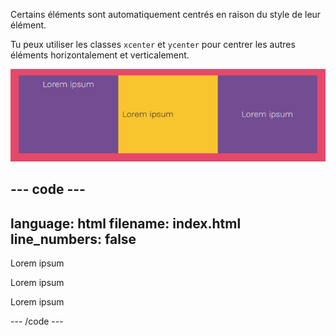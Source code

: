 Certains éléments sont automatiquement centrés en raison du style de leur élément.

Tu peux utiliser les classes `xcenter` et `ycenter` pour centrer les autres éléments horizontalement et verticalement.

![Trois blocs. Le premier bloc a du texte centré horizontalement, le deuxième bloc a du texte centré verticalement et le troisième bloc a du texte centré horizontalement et verticalement.](images/center-text.png)

## --- code ---

language: html
filename: index.html
line_numbers: false
--------------------------------------------------------

<section class="wrap">
  <div class="tertiary xcenter  tile">
    <p>Lorem ipsum</p>
  </div>
  <div class="secondary ycenter tile">
    <p>Lorem ipsum</p>
  </div>
  <div class="tertiary xcenter ycenter tile">
     <p>Lorem ipsum</p>
  </div>
</section>

\--- /code ---

